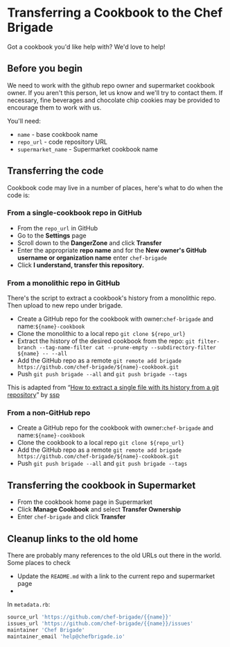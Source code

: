 # Transferring a Cookbook to the Chef Brigade

Got a cookbook you'd like help with? We'd love to help!

## Before you begin

We need to work with the github repo owner and supermarket cookbook owner. If you aren't this person, let us know and we'll try to contact them. If necessary, fine beverages and chocolate chip cookies may be provided to encourage them to work with us.

You'll need:

- `name` - base cookbook name
- `repo_url` - code repository URL
- `supermarket_name` - Supermarket cookbook name

## Transferring the code

Cookbook code may live in a number of places, here's what to do when the code is:

### From a single-cookbook repo in GitHub

- From the `repo_url` in GitHub
- Go to the **Settings** page
- Scroll down to the **DangerZone** and click **Transfer**
- Enter the appropriate **repo name** and for the **New owner's GitHub username or organization name** enter `chef-brigade`
- Click **I understand, transfer this repository.**

### From a monolithic repo in GitHub

There's the script to extract a cookbook's history from a monolithic repo. Then upload to new repo under brigade.

- Create a GitHub repo for the cookbook with owner:`chef-brigade` and name:`${name}-cookbook`
- Clone the monolithic  to a local repo `git clone ${repo_url}`
- Extract the history of the desired cookbook from the repo: `git filter-branch --tag-name-filter cat --prune-empty --subdirectory-filter ${name} -- --all`
- Add the GitHub repo as a remote `git remote add brigade https://github.com/chef-brigade/${name}-cookbook.git`
- Push `git push brigade --all` and `git push brigade --tags`

This is adapted from “[How to extract a single file with its history from a git repository](https://gist.github.com/ssp/1663093)” by [ssp](https://github.com/ssp)

### From a non-GitHub repo
- Create a GitHub repo for the cookbook with owner:`chef-brigade` and name:`${name}-cookbook`
- Clone the cookbook to a local repo `git clone ${repo_url}`
- Add the GitHub repo as a remote `git remote add brigade https://github.com/chef-brigade/${name}-cookbook.git`
- Push `git push brigade --all` and `git push brigade --tags`

## Transferring the cookbook in Supermarket

- From the cookbook home page in Supermarket
- Click **Manage Cookbook** and select **Transfer Ownership**
- Enter `chef-brigade` and click **Transfer**


## Cleanup links to the old home

There are probably many references to the old URLs out there in the world. Some places to check

- Update the `README.md` with a link to the current repo and supermarket page
- 
In `metadata.rb`:
```ruby
source_url 'https://github.com/chef-brigade/{{name}}'
issues_url 'https://github.com/chef-brigade/{{name}}/issues'
maintainer 'Chef Brigade'
maintainer_email 'help@chefbrigade.io'
```

